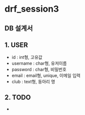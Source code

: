# drf_session3

## DB 설계서
## 1. USER
+ id : int형, 고유값
+ username : char형, 유저이름
+ password : char형, 비밀번호
+ email : email형, unique, 이메일 입력
+ club : text형, 동아리 명

## 2. TODO
+ 
